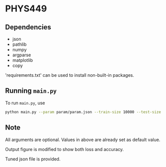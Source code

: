 # PHYS449

## Dependencies

- json
- pathlib
- numpy
- argparse
- matplotlib
- copy

'requirements.txt' can be used to install non-built-in packages.

## Running `main.py`

To run `main.py`, use

```sh
python main.py --param param/param.json --train-size 10000 --test-size 100 --seed 8888 --res-path results
```

## Note
All arguments are optional. Values in above are already set as default value.

Output figure is modified to show both loss and accuracy.

Tuned json file is provided.